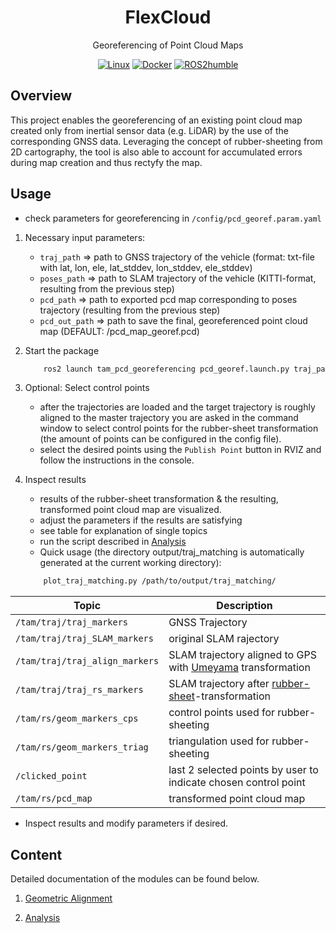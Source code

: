 <div align="center">

<h1>FlexCloud</h1>

Georeferencing of Point Cloud Maps

[![Linux](https://img.shields.io/badge/os-linux-blue.svg)](https://www.linux.org/)
[![Docker](https://badgen.net/badge/icon/docker?icon=docker&label)](https://www.docker.com/)
[![ROS2humble](https://img.shields.io/badge/ros2-humble-blue.svg)](https://docs.ros.org/en/humble/index.html)

</div>

<h2>Overview</h2>
This project enables the georeferencing of an existing point cloud map created only from inertial sensor data (e.g. LiDAR) by the use of the corresponding GNSS data.
Leveraging the concept of rubber-sheeting from 2D cartography, the tool is also able to account for accumulated errors during map creation and thus rectyfy the map.


<h2>Usage</h2>

* check parameters for georeferencing in `/config/pcd_georef.param.yaml`

1. Necessary input parameters:
   - `traj_path` => path to GNSS trajectory of the vehicle (format: txt-file with lat, lon, ele, lat_stddev, lon_stddev, ele_stddev)
   - `poses_path` => path to SLAM trajectory of the vehicle (KITTI-format, resulting from the previous step)
   - `pcd_path` => path to exported pcd map corresponding to poses trajectory (resulting from the previous step)
   - `pcd_out_path` => path to save the final, georeferenced point cloud map (DEFAULT: /pcd_map_georef.pcd)

2. Start the package
   ```bash
       ros2 launch tam_pcd_georeferencing pcd_georef.launch.py traj_path:=<path-to-GPS-trajectory> poses_path:=<path-to-SLAM-trajectory>  pcd_path:=<path-to-pcd-map> pcd_out_path:=<path-to-save-pcd-map>
   ```

3. Optional: Select control points
   - after the trajectories are loaded and the target trajectory is roughly aligned to the master trajectory you are asked in the command window to select control points for the rubber-sheet transformation (the amount of points can be configured in the config file).
   - select the desired points using the `Publish Point` button in RVIZ and follow the instructions in the console.

4. Inspect results
   - results of the rubber-sheet transformation & the resulting, transformed point cloud map are visualized.
   - adjust the parameters if the results are satisfying
   - see table for explanation of single topics
   - run the script described in [Analysis](doc/analysis.md)
   - Quick usage (the directory output/traj_matching is automatically generated at the current working directory):
   ```bash
       plot_traj_matching.py /path/to/output/traj_matching/
   ```

| Topic | Description |
| ----------- | ----------- |
| `/tam/traj/traj_markers` | GNSS Trajectory |
| `/tam/traj/traj_SLAM_markers` | original SLAM rajectory |
| `/tam/traj/traj_align_markers` | SLAM trajectory aligned to GPS with [Umeyama](https://web.stanford.edu/class/cs273/refs/umeyama.pdf) transformation |
| `/tam/traj/traj_rs_markers` | SLAM trajectory after [rubber-sheet](https://www.tandfonline.com/doi/abs/10.1559/152304085783915135)-transformation |
| `/tam/rs/geom_markers_cps` | control points used for rubber-sheeting |
| `/tam/rs/geom_markers_triag` | triangulation used for rubber-sheeting |
| `/clicked_point` | last 2 selected points by user to indicate chosen control point |
| `/tam/rs/pcd_map` | transformed point cloud map |

   - Inspect results and modify parameters if desired.

<h2>Content</h2>

Detailed documentation of the modules can be found below.

1. [Geometric Alignment](doc/alignment.md)

2. [Analysis](doc/analysis.md)
